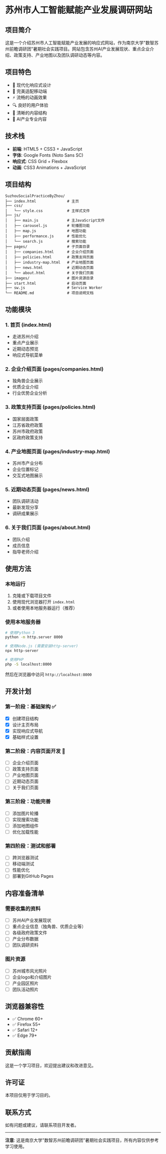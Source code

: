 # 苏州市人工智能赋能产业发展调研网站

## 项目简介

这是一个介绍苏州市人工智能赋能产业发展的响应式网站，作为南京大学"数智苏州前瞻调研团"暑期社会实践项目。网站包含苏州AI产业发展现状、重点企业介绍、政策支持、产业地图以及团队调研动态等内容。

## 项目特色

- 🎨 现代化响应式设计
- 📱 完美适配移动端
- ⚡ 流畅的动画效果
- 🔍 良好的用户体验
- 🎯 清晰的内容结构
- 🤖 AI产业专业内容

## 技术栈

- **前端**: HTML5 + CSS3 + JavaScript
- **字体**: Google Fonts (Noto Sans SC)
- **响应式**: CSS Grid + Flexbox
- **动画**: CSS3 Animations + JavaScript

## 项目结构

```
SuzhouSocialPracticeByZhou/
├── index.html              # 主页
├── css/
│   └── style.css           # 主样式文件
├── js/
│   ├── main.js             # 主JavaScript文件
│   ├── carousel.js         # 轮播图功能
│   ├── map.js              # 地图功能
│   ├── performance.js      # 性能优化
│   └── search.js           # 搜索功能
├── pages/                  # 子页面目录
│   ├── companies.html      # 企业介绍页面
│   ├── policies.html       # 政策支持页面
│   ├── industry-map.html   # 产业地图页面
│   ├── news.html           # 近期动态页面
│   └── about.html          # 关于我们页面
├── images/                 # 图片资源目录
├── start.html              # 启动页面
├── sw.js                   # Service Worker
└── README.md               # 项目说明文档
```

## 功能模块

### 1. 首页 (index.html)

- 走进苏州介绍
- 重点产业展示
- 近期动态预览
- 响应式导航菜单

### 2. 企业介绍页面 (pages/companies.html)

- 独角兽企业展示
- 优质企业介绍
- 行业优势企业分析

### 3. 政策支持页面 (pages/policies.html)
- 国家层面政策
- 江苏省政府政策
- 苏州市政府政策
- 区政府政策支持

### 4. 产业地图页面 (pages/industry-map.html)

- 苏州市产业分布
- 企业位置标记
- 交互式地图展示

### 5. 近期动态页面 (pages/news.html)
- 团队调研活动
- 最新发现分享
- 调研成果展示

### 6. 关于我们页面 (pages/about.html)

- 团队介绍
- 成员信息
- 指导老师介绍

## 使用方法

### 本地运行

1. 克隆或下载项目文件
2. 使用现代浏览器打开 `index.html`
3. 或者使用本地服务器运行（推荐）

### 使用本地服务器

```bash
# 使用Python 3
python -m http.server 8000

# 使用Node.js (需要安装http-server)
npx http-server

# 使用PHP
php -S localhost:8000
```

然后在浏览器中访问 `http://localhost:8000`

## 开发计划

### 第一阶段：基础架构 ✅

- [x] 创建项目结构
- [x] 设计主页布局
- [x] 实现响应式导航
- [x] 基础样式设置

### 第二阶段：内容页面开发 🔄

- [ ] 企业介绍页面
- [ ] 政策支持页面
- [ ] 产业地图页面
- [ ] 近期动态页面
- [ ] 关于我们页面

### 第三阶段：功能完善
- [ ] 添加图片轮播
- [ ] 实现搜索功能
- [ ] 添加地图组件
- [ ] 优化加载性能

### 第四阶段：测试和部署

- [ ] 跨浏览器测试
- [ ] 移动端测试
- [ ] 性能优化
- [ ] 部署到GitHub Pages

## 内容准备清单

### 需要收集的资料

- [ ] 苏州AI产业发展现状
- [ ] 重点企业信息（独角兽、优质企业等）
- [ ] 各级政府政策文件
- [ ] 产业分布数据
- [ ] 团队调研资料

### 图片资源
- [ ] 苏州城市风光照片
- [ ] 企业logo和介绍图片
- [ ] 产业园区照片
- [ ] 团队活动照片

## 浏览器兼容性

- ✅ Chrome 60+
- ✅ Firefox 55+
- ✅ Safari 12+
- ✅ Edge 79+

## 贡献指南

这是一个学习项目，欢迎提出建议和改进意见。

## 许可证

本项目仅用于学习目的。

## 联系方式

如有问题或建议，请联系项目开发者。

---

**注意**: 这是南京大学"数智苏州前瞻调研团"暑期社会实践项目，所有内容仅供参考学习使用。 
